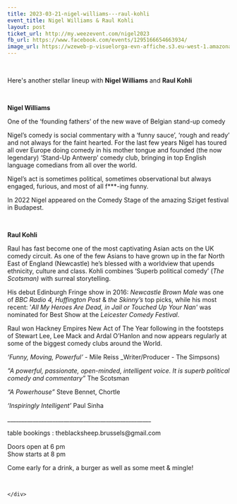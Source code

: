 ```yaml
---
title: 2023-03-21-nigel-williams---raul-kohli
event_title: Nigel Williams & Raul Kohli
layout: post
ticket_url: http://my.weezevent.com/nigel2023
fb_url: https://www.facebook.com/events/1295166654663934/
image_url: https://wzeweb-p-visuelorga-evn-affiche.s3.eu-west-1.amazonaws.com/affiche_935499.jpg
---
```

<div><div class="kvgmc6g5 cxmmr5t8 oygrvhab hcukyx3x c1et5uql">
<p>
		 </p>
</div>
<p>
	Here's another stellar lineup with <strong>Nigel Williams</strong> and <strong>Raul Kohli</strong></p>
<p>
	 </p>
<div>
<p>
<strong>Nigel Williams</strong></p>
<p>
		One of the ‘founding fathers’ of the new wave of Belgian stand-up comedy</p>
<p>
		Nigel’s comedy is social commentary with a ‘funny sauce’, ‘rough and ready’ and not always for the faint hearted. For the last few years Nigel has toured all over Europe doing comedy in his mother tongue and founded (the now legendary) ‘Stand-Up Antwerp’ comedy club, bringing in top English language comedians from all over the world.</p>
<p>
		Nigel’s act is sometimes political, sometimes observational but always engaged, furious, and most of all f***-ing funny.</p>
<p>
		In 2022 Nigel appeared on the Comedy Stage of the amazing Sziget festival in Budapest.</p>
<p>
		 </p>
</div>
<p>
<strong>Raul Kohli</strong></p>
<p>
	Raul has fast become one of the most captivating Asian acts on the UK comedy circuit. As one of the few Asians to have grown up in the far North East of England (Newcastle) he’s blessed with a worldview that upends ethnicity, culture and class. Kohli combines ‘Superb political comedy’ (<em>The Scotsman) </em>with surreal storytelling.</p>
<p>
	His debut Edinburgh Fringe show in 2016: <em>Newcastle Brown Male </em>was one of <em>BBC Radio 4, Huffington Post </em>&amp;<em> the Skinny’s</em> top picks, while his most recent: '<em>All My Heroes Are Dead, in Jail or Touched Up Your Nan' </em>was nominated for Best Show at the <em>Leicester Comedy Festival</em>.</p>
<p>
	Raul won Hackney Empires New Act of The Year following in the footsteps of Stewart Lee, Lee Mack and Ardal O’Hanlon and now appears regularly at some of the biggest comedy clubs around the World.</p>
<p>
<em>‘Funny, Moving, Powerful’</em> - Mile Reiss _Writer/Producer - The Simpsons)</p>
<p>
<em>"A powerful, passionate, open-minded, intelligent voice. It is superb political comedy and commentary” </em>The Scotsman</p>
<p>
<em>“A Powerhouse” </em>Steve Bennet, Chortle</p>
<p>
<em>‘Inspiringly Intelligent’ </em>Paul Sinha</p>
<p>
	___________________________________________________</p>
<p>
	table bookings : theblacksheep.brussels@gmail.com</p>
<p>
	Doors open at 6 pm<br>
	Show starts at 8 pm</p>
<p>
	Come early for a drink, a burger as well as some meet &amp; mingle!</p>
<p>
	 </p>

    </div>
